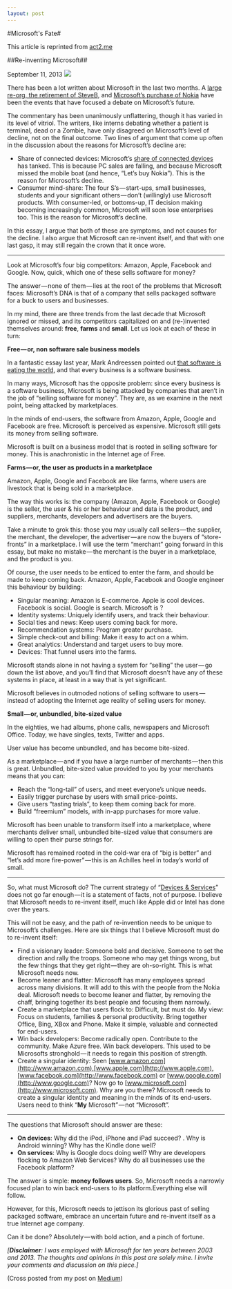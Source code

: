 ```yaml
---
layout: post
---
```

#Microsoft's Fate#

This article is reprinted from [act2.me](http://act2.me/re-inventing-microsoft/)

##Re-inventing Microsoft##

September 11, 2013
![](http://act2.me/wp-content/uploads/2013/09/logo.png)

There has been a lot written about Microsoft in the last two months. A [large re-org, the retirement of SteveB](http://www.microsoft.com/en-us/news/press/2013/jul13/07-11onemicrosoft.aspx), and [Microsoft’s purchase of Nokia](http://www.microsoft.com/en-us/news/press/2013/sep13/09-02announcementpr.aspx) have been the events that have focused a debate on Microsoft’s future.

The commentary has been unanimously unflattering, though it has varied in its level of vitriol. The writers, like interns debating whether a patient is terminal, dead or a Zombie, have only disagreed on Microsoft’s level of decline, not on the final outcome. Two lines of argument that come up often in the discussion about the reasons for Microsoft’s decline are:

* Share of connected devices: Microsoft’s [share of connected devices](http://ben-evans.com/benedictevans/2013/7/20/the-irrelevance-of-microsoft) has tanked. This is because PC sales are falling, and because Microsoft missed the mobile boat (and hence, “Let’s buy Nokia”). This is the reason for Microsoft’s decline.
* Consumer mind-share: The four S’s — start-ups, small businesses, students and your significant others — don’t (willingly) use Microsoft products. With consumer-led, or bottoms-up, IT decision making becoming increasingly common, Microsoft will soon lose enterprises too. This is the reason for Microsoft’s decline.

In this essay, I argue that both of these are symptoms, and not causes for the decline. I also argue that Microsoft can re-invent itself, and that with one last gasp, it may still regain the crown that it once wore.

---

Look at Microsoft’s four big competitors: Amazon, Apple, Facebook and Google. Now, quick, which one of these sells software for money?

The answer — none of them — lies at the root of the problems that Microsoft faces: Microsoft’s DNA is that of a company that sells packaged software for a buck to users and businesses.

In my mind, there are three trends from the last decade that Microsoft ignored or missed, and its competitors capitalized on and (re-)invented themselves around: **free**, **farms** and **small**. Let us look at each of these in turn:

**Free — or, non software sale business models**

In a fantastic essay last year, Mark Andreessen pointed out [that software is eating the world](http://online.wsj.com/article/SB10001424053111903480904576512250915629460.html), and that every business is a software business.

In many ways, Microsoft has the opposite problem: since every business is a software business, Microsoft is being attacked by companies that aren’t in the job of “selling software for money”. They are, as we examine in the next point, being attacked by marketplaces.

In the minds of end-users, the software from Amazon, Apple, Google and Facebook are free. Microsoft is perceived as expensive. Microsoft still gets its money from selling software.

Microsoft is built on a business model that is rooted in selling software for money. This is anachronistic in the Internet age of Free.

**Farms — or, the user as products in a marketplace**

Amazon, Apple, Google and Facebook are like farms, where users are livestock that is being sold in a marketplace.

The way this works is: the company (Amazon, Apple, Facebook or Google) is the seller, the user & his or her behaviour and data is the product, and suppliers, merchants, developers and advertisers are the buyers.

Take a minute to grok this: those you may usually call sellers — the supplier, the merchant, the developer, the advertiser — are now the buyers of “store-fronts” in a marketplace. I will use the term “merchant” going forward in this essay, but make no mistake — the merchant is the buyer in a marketplace, and the product is you.

Of course, the user needs to be enticed to enter the farm, and should be made to keep coming back. Amazon, Apple, Facebook and Google engineer this behaviour by building:


* Singular meaning: Amazon is E-commerce. Apple is cool devices. Facebook is social. Google is search. Microsoft is ?
* Identity systems: Uniquely identify users, and track their behaviour.
* Social ties and news: Keep users coming back for more.
* Recommendation systems: Program greater purchase.
* Simple check-out and billing: Make it easy to act on a whim.
* Great analytics: Understand and target users to buy more.
* Devices: That funnel users into the farms.

Microsoft stands alone in not having a system for “selling” the user — go down the list above, and you’ll find that Microsoft doesn’t have any of these systems in place, at least in a way that is yet significant.

Microsoft believes in outmoded notions of selling software to users — instead of adopting the Internet age reality of selling users for money.

**Small — or, unbundled, bite-sized value**

In the eighties, we had albums, phone calls, newspapers and Microsoft Office. Today, we have singles, texts, Twitter and apps.

User value has become unbundled, and has become bite-sized.

As a marketplace — and if you have a large number of merchants — then this is great. Unbundled, bite-sized value provided to you by your merchants means that you can:

* Reach the “long-tail” of users, and meet everyone’s unique needs.
* Easily trigger purchase by users with small price-points.
* Give users “tasting trials”, to keep them coming back for more.
* Build “freemium” models, with in-app purchases for more value.

Microsoft has been unable to transform itself into a marketplace, where merchants deliver small, unbundled bite-sized value that consumers are willing to open their purse strings for.

Microsoft has remained rooted in the cold-war era of “big is better” and “let’s add more fire-power” — this is an Achilles heel in today’s world of small.

---

So, what must Microsoft do? The current strategy of “[Devices & Services](http://www.microsoft.com/en-us/news/press/2013/jul13/07-11memo.aspx)” does not go far enough — it is a statement of facts, not of purpose. I believe that Microsoft needs to re-invent itself, much like Apple did or Intel has done over the years.

This will not be easy, and the path of re-invention needs to be unique to Microsoft’s challenges. Here are six things that I believe Microsoft must do to re-invent itself:


* Find a visionary leader: Someone bold and decisive. Someone to set the direction and rally the troops. Someone who may get things wrong, but the few things that they get right — they are oh-so-right. This is what Microsoft needs now.
* Become leaner and flatter: Microsoft has many employees spread across many divisions. It will add to this with the people from the Nokia deal. Microsoft needs to become leaner and flatter, by removing the chaff, bringing together its best people and focusing them narrowly.
* Create a marketplace that users flock to: Difficult, but must do. My view: Focus on students, families & personal productivity. Bring together Office, Bing, XBox and Phone. Make it simple, valuable and connected for end-users.
* Win back developers: Become radically open. Contribute to the community. Make Azure free. Win back developers. This used to be Microsofts stronghold — it needs to regain this position of strength.
* Create a singular identity: Seen [www.amazon.com](http://www.amazon.com),[www.apple.com](http://www.apple.com),[www.facebook.com](http://www.facebook.com) or [www.google.com](http://www.google.com)? Now go to [www.microsoft.com](http://www.microsoft.com). Why are you there? Microsoft needs to create a singular identity and meaning in the minds of its end-users. Users need to think “**My** Microsoft” — not “Microsoft”.

---

The questions that Microsoft should answer are these:


* **On devices**: Why did the iPod, iPhone and iPad succeed? . Why is Android winning? Why has the Kindle done well?
* **On services**: Why is Google docs doing well? Why are developers flocking to Amazon Web Services? Why do all businesses use the Facebook platform?

The answer is simple: **money follows users**. So, Microsoft needs a narrowly focused plan to win back end-users to its platform.Everything else will follow.

However, for this, Microsoft needs to jettison its glorious past of selling packaged software, embrace an uncertain future and re-invent itself as a true Internet age company.

Can it be done? Absolutely — with bold action, and a pinch of fortune.

*[**Disclaimer**: I was employed with Microsoft for ten years between 2003 and 2013. The thoughts and opinions in this post are solely mine. I invite your comments and discussion on this piece.]*

(Cross posted from my post on [Medium](https://medium.com/i-m-h-o/f30c44ba64c9))

